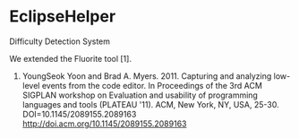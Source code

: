 EclipseHelper
=============

Difficulty Detection System

We extended the Fluorite tool [1]. 


1. YoungSeok Yoon and Brad A. Myers. 2011. Capturing and analyzing low-level events from the code editor. In Proceedings of the 3rd ACM SIGPLAN workshop on Evaluation and usability of programming languages and tools (PLATEAU '11). ACM, New York, NY, USA, 25-30. DOI=10.1145/2089155.2089163 http://doi.acm.org/10.1145/2089155.2089163
